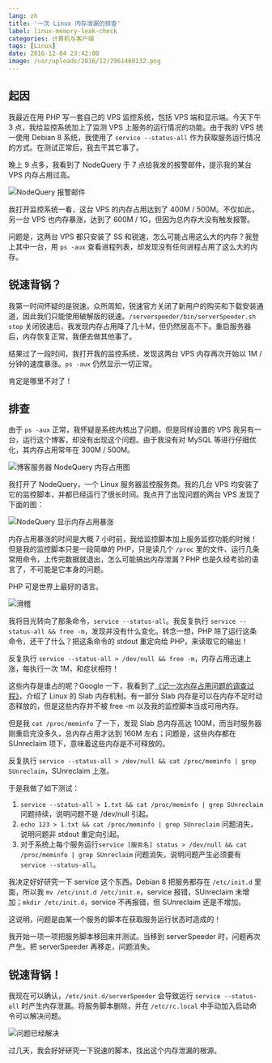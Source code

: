 ```yaml
---
lang: zh
title: '一次 Linux 内存泄漏的排查'
label: linux-memory-leak-check
categories: 计算机与客户端
tags: [Linux]
date: 2016-12-04 23:42:00
image: /usr/uploads/2016/12/2961460132.png
---
```

起因
--

我最近在用 PHP 写一套自己的 VPS 监控系统，包括 VPS 端和显示端。今天下午 3 点，我给监控系统加上了监测 VPS 上服务的运行情况的功能。由于我的 VPS 统一使用 Debian 8 系统，我使用了 `service --status-all` 作为获取服务运行情况的方式。在测试正常后，我去干其它事了。

晚上 9 点多，我看到了 NodeQuery 于 7 点给我发的报警邮件，提示我的某台 VPS 内存占用过高。

![NodeQuery 报警邮件][1]

我打开监控系统一看，这台 VPS 的内存占用达到了 400M / 500M。不仅如此，另一台 VPS 也内存暴涨，达到了 600M / 1G，但因为总内存大没有触发报警。

问题是，这两台 VPS 都只安装了 SS 和锐速，怎么可能占用这么大的内存？我登上其中一台，用 `ps -aux` 查看进程列表，却发现没有任何进程占用了这么大的内存。

锐速背锅？
-----

我第一时间怀疑的是锐速。众所周知，锐速官方关闭了新用户的购买和下载安装通道，因此我们只能使用破解版的锐速。`/serverspeeder/bin/serverSpeeder.sh stop` 关闭锐速后，我发现内存占用降了几十M，但仍然居高不下。重启服务器后，内存恢复正常，我便去做其他事了。

结果过了一段时间，我打开我的监控系统，发现这两台 VPS 内存再次开始以 1M / 分钟的速度暴涨。`ps -aux` 仍然显示一切正常。

肯定是哪里不对了！

排查
--

由于 `ps -aux` 正常，我怀疑是系统内核出了问题。但是同样设置的 VPS 我另有一台，运行这个博客，却没有出现这个问题。由于我没有对 MySQL 等进行仔细优化，其内存占用常年在 300M / 500M。

![博客服务器 NodeQuery 内存占用图][2]

我打开了 NodeQuery，一个 Linux 服务器监控服务商。我的几台 VPS 均安装了它的监控脚本，并都已经运行了很长时间。我点开了出现问题的两台 VPS 发现了下面的图：

![NodeQuery 显示内存占用暴涨][3]

内存占用暴涨的时间是大概 7 小时前，我给监控脚本加上服务监控功能的时候！但是我的监控脚本只是一段简单的 PHP，只是读几个 `/proc` 里的文件、运行几条常用命令，上传完数据就退出，怎么可能搞出内存泄漏？PHP 也是久经考验的语言了，不可能是它本身的问题。

PHP 可是世界上最好的语言。

![滑稽][4]

我将目光转向了那条命令，`service --status-all`。我反复执行 `service --status-all && free -m`，发现并没有什么变化。转念一想，PHP 除了运行这条命令，还干了什么？把这条命令的 stdout 重定向给 PHP，来读取它的输出！

反复执行 `service --status-all > /dev/null && free -m`，内存占用迅速上涨，每执行一次 1M，和症状相符！

这些内存是谁占的呢？Google 一下，我看到了[《记一次内存占用问题的调查过程》][5]，介绍了 Linux 的 Slab 内存机制。有一部分 Slab 内存是可以在内存不足时动态释放的，但是这些内存并不被 free -m 以及我的监控脚本当成可用内存。

但是我 `cat /proc/meminfo` 了一下，发现 Slab 总内存高达 100M，而当时服务器刚重启完没多久，总内存占用才达到 160M 左右；问题是，这些内存都在 SUnreclaim 项下，意味着这些内存是不可释放的。

反复执行 `service --status-all > /dev/null && cat /proc/meminfo | grep SUnreclaim`，SUnreclaim 上涨。

于是我做了如下测试：

 1. `service --status-all > 1.txt && cat /proc/meminfo | grep SUnreclaim` 问题持续，说明问题不是 /dev/null 引起。
 2. `echo 123 > 1.txt && cat /proc/meminfo | grep SUnreclaim` 问题消失，说明问题非 stdout 重定向引起。
 3. 对于系统上每个服务运行`service [服务名] status > /dev/null && cat /proc/meminfo | grep SUnreclaim` 问题消失，说明问题产生必须要有 `service --status-all`。

我决定好好研究一下 service 这个东西。Debian 8 把服务都存在 `/etc/init.d` 里面，所以我 `mv /etc/init.d /etc/init.e`，service 报错，SUnreclaim 未增加；`mkdir /etc/init.d`，service 不再报错，但 SUnreclaim 还是不增加。

这说明，问题是由某一个服务的脚本在获取服务运行状态时造成的！

我开始一项一项把服务脚本移回来并测试。当移到 serverSpeeder 时，问题再次产生。把 serverSpeeder 再移走，问题消失。

锐速背锅！
-----

我现在可以确认，`/etc/init.d/serverSpeeder` 会导致运行 `service --status-all` 时产生内存泄漏。将服务脚本删除，并在 `/etc/rc.local` 中手动加入启动命令可以解决问题。

![问题已经解决][6]

过几天，我会好好研究一下锐速的脚本，找出这个内存泄漏的根源。

  [1]: /usr/uploads/2016/12/2961460132.png
  [2]: /usr/uploads/2016/12/3157182067.png
  [3]: /usr/uploads/2016/12/4083435182.png
  [4]: /usr/uploads/2016/12/3492591303.jpg
  [5]: https://www.mawenbao.com/research/linux-ate-my-memory.html
  [6]: /usr/uploads/2016/12/2105279588.png
